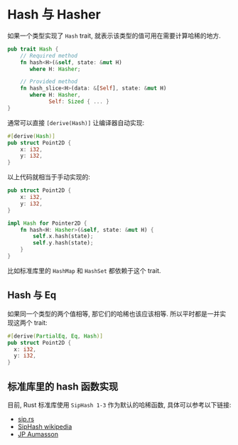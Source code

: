 
# Hash 与 Hasher

如果一个类型实现了 `Hash` trait, 就表示该类型的值可用在需要计算哈稀的地方.

```rust
pub trait Hash {
    // Required method
    fn hash<H>(&self, state: &mut H)
       where H: Hasher;

    // Provided method
    fn hash_slice<H>(data: &[Self], state: &mut H)
       where H: Hasher,
             Self: Sized { ... }
}
```

通常可以直接 `[derive(Hash)]` 让编译器自动实现:

```rust
#[derive(Hash)]
pub struct Point2D {
    x: i32,
    y: i32,
}
```

以上代码就相当于手动实现的:
```rust
pub struct Point2D {
    x: i32,
    y: i32,
}

impl Hash for Pointer2D {
    fn hash<H: Hasher>(&self, state: &mut H) {
        self.x.hash(state);
        self.y.hash(state);
    }
}
```

比如标准库里的 `HashMap` 和 `HashSet` 都依赖于这个 trait.

## Hash 与 Eq

如果同一个类型的两个值相等, 那它们的哈稀也该应该相等.
所以平时都是一并实现这两个 trait:
```rust
#[derive(PartialEq, Eq, Hash)]
pub struct Point2D {
  x: i32,
  y: i32,
}
```

## 标准库里的 hash 函数实现

目前, Rust 标准库使用 `SipHash 1-3` 作为默认的哈稀函数, 具体可以参考以下链接:

- [sip.rs](https://github.com/rust-lang/rust/blob/master/library/core/src/hash/sip.rs)
- [SipHash wikipedia](https://en.wikipedia.org/wiki/SipHash)
- [JP Aumasson](https://www.aumasson.jp/)
